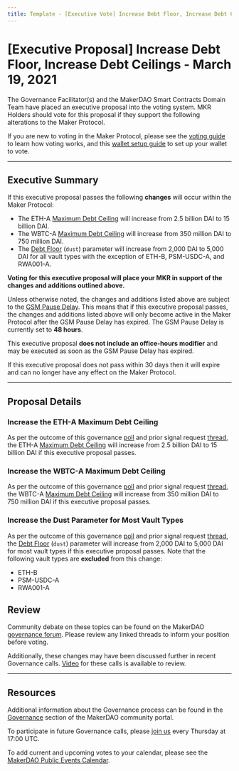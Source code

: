 ```yaml
---
title: Template - [Executive Vote] Increase Debt Floor, Increase Debt Ceilings - March 19, 2021
---
```


# [Executive Proposal] Increase Debt Floor, Increase Debt Ceilings - March 19, 2021

The Governance Facilitator(s) and the MakerDAO Smart Contracts Domain Team have placed an executive proposal into the voting system. MKR Holders should vote for this proposal if they support the following alterations to the Maker Protocol.

If you are new to voting in the Maker Protocol, please see the [voting guide](https://community-development.makerdao.com/en/learn/governance/how-voting-works/) to learn how voting works, and this [wallet setup guide](https://community-development.makerdao.com/en/learn/governance/voting-setup/) to set up your wallet to vote.

---

## Executive Summary

If this executive proposal passes the following **changes** will occur within the Maker Protocol:

- The ETH-A [Maximum Debt Ceiling](https://community-development.makerdao.com/en/learn/governance/module-dciam) will increase from 2.5 billion DAI to 15 billion DAI.
- The WBTC-A [Maximum Debt Ceiling](https://community-development.makerdao.com/en/learn/governance/module-dciam) will increase from 350 million DAI to 750 million DAI.
- The [Debt Floor](https://community-development.makerdao.com/en/learn/governance/param-debt-floor) (`dust`) parameter will increase from 2,000 DAI to 5,000 DAI for all vault types with the exception of ETH-B, PSM-USDC-A, and RWA001-A.

**Voting for this executive proposal will place your MKR in support of the changes and additions outlined above.**

Unless otherwise noted, the changes and additions listed above are subject to the [GSM Pause Delay](https://community-development.makerdao.com/en/learn/governance/param-gsm-pause-delay). This means that if this executive proposal passes, the changes and additions listed above will only become active in the Maker Protocol after the GSM Pause Delay has expired. The GSM Pause Delay is currently set to **48 hours**.

This executive proposal **does not include an office-hours modifier** and may be executed as soon as the GSM Pause Delay has expired.

If this executive proposal does not pass within 30 days then it will expire and can no longer have any effect on the Maker Protocol.

---

## Proposal Details

### Increase the ETH-A Maximum Debt Ceiling

As per the outcome of this governance [poll](https://vote.makerdao.com/polling/QmQrPyC3#poll-detail) and prior signal request [thread](https://forum.makerdao.com/t/signal-request-adjust-eth-a-dc-iam-line-2021-05/6688), the ETH-A [Maximum Debt Ceiling](https://community-development.makerdao.com/en/learn/governance/module-dciam/) will increase from 2.5 billion DAI to 15 billion DAI if this executive proposal passes.

### Increase the WBTC-A Maximum Debt Ceiling

As per the outcome of this governance [poll](https://vote.makerdao.com/polling/QmQGirCV#poll-detail) and prior signal request [thread](https://forum.makerdao.com/t/signal-request-adjust-wbtc-a-dc-iam-line/6807), the WBTC-A [Maximum Debt Ceiling](https://community-development.makerdao.com/en/learn/governance/module-dciam/) will increase from 350 million DAI to 750 million DAI if this executive proposal passes.

### Increase the Dust Parameter for Most Vault Types

As per the outcome of this governance [poll](https://vote.makerdao.com/polling/QmSuFZx5?network=mainnet) and prior signal request [thread](https://forum.makerdao.com/t/signal-request-adjusting-dust-parameter-2021-2/6704), the [Debt Floor](https://community-development.makerdao.com/en/learn/governance/param-debt-floor) (`dust`) parameter will increase from 2,000 DAI to 5,000 DAI for most vault types if this executive proposal passes. Note that the following vault types are **excluded** from this change:

- ETH-B
- PSM-USDC-A
- RWA001-A

## Review

Community debate on these topics can be found on the MakerDAO [governance forum](https://forum.makerdao.com/). Please review any linked threads to inform your position before voting.

Additionally, these changes may have been discussed further in recent Governance calls. [Video](https://www.youtube.com/playlist?list=PLLzkWCj8ywWNq5-90-Id6VPSsrk4OWVan) for these calls is available to review.

---

## Resources

Additional information about the Governance process can be found in the [Governance](https://community-development.makerdao.com/en/learn/governance) section of the MakerDAO community portal.

To participate in future Governance calls, please [join us](https://github.com/makerdao/community/tree/master/governance/governance-and-risk-meetings) every Thursday at 17:00 UTC.

To add current and upcoming votes to your calendar, please see the [MakerDAO Public Events Calendar](https://calendar.google.com/calendar/embed?src=makerdao.com_3efhm2ghipksegl009ktniomdk%40group.calendar.google.com&ctz=UTC&mode=week&showCalendars=0&showPrint=0).
